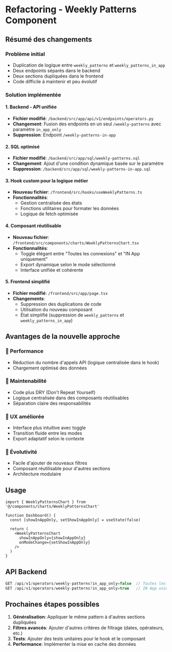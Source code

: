 # Refactoring - Weekly Patterns Component

## Résumé des changements

### Problème initial
- Duplication de logique entre `weekly_patterns` et `weekly_patterns_in_app`
- Deux endpoints séparés dans le backend
- Deux sections dupliquées dans le frontend
- Code difficile à maintenir et peu évolutif

### Solution implémentée

#### 1. Backend - API unifiée
- **Fichier modifié**: `/backend/src/app/api/v1/endpoints/operators.py`
- **Changement**: Fusion des endpoints en un seul `/weekly-patterns` avec paramètre `in_app_only`
- **Suppression**: Endpoint `/weekly-patterns-in-app` 

#### 2. SQL optimisé
- **Fichier modifié**: `/backend/src/app/sql/weekly-patterns.sql`
- **Changement**: Ajout d'une condition dynamique basée sur le paramètre
- **Suppression**: `/backend/src/app/sql/weekly-patterns-in-app.sql`

#### 3. Hook custom pour la logique métier
- **Nouveau fichier**: `/frontend/src/hooks/useWeeklyPatterns.ts`
- **Fonctionnalités**:
  - Gestion centralisée des états
  - Fonctions utilitaires pour formater les données
  - Logique de fetch optimisée

#### 4. Composant réutilisable
- **Nouveau fichier**: `/frontend/src/components/charts/WeeklyPatternsChart.tsx`
- **Fonctionnalités**:
  - Toggle élégant entre "Toutes les connexions" et "IN App uniquement"
  - Export dynamique selon le mode sélectionné
  - Interface unifiée et cohérente

#### 5. Frontend simplifié
- **Fichier modifié**: `/frontend/src/app/page.tsx`
- **Changements**:
  - Suppression des duplications de code
  - Utilisation du nouveau composant
  - État simplifié (suppression de `weekly_patterns` et `weekly_patterns_in_app`)

## Avantages de la nouvelle approche

### 🚀 Performance
- Réduction du nombre d'appels API (logique centralisée dans le hook)
- Chargement optimisé des données

### 🧹 Maintenabilité
- Code plus DRY (Don't Repeat Yourself)
- Logique centralisée dans des composants réutilisables
- Séparation claire des responsabilités

### 🎨 UX améliorée
- Interface plus intuitive avec toggle
- Transition fluide entre les modes
- Export adaptatif selon le contexte

### 🔧 Évolutivité
- Facile d'ajouter de nouveaux filtres
- Composant réutilisable pour d'autres sections
- Architecture modulaire

## Usage

```tsx
import { WeeklyPatternsChart } from '@/components/charts/WeeklyPatternsChart'

function Dashboard() {
  const [showInAppOnly, setShowInAppOnly] = useState(false)
  
  return (
    <WeeklyPatternsChart 
      showInAppOnly={showInAppOnly}
      onModeChange={setShowInAppOnly}
    />
  )
}
```

## API Backend

```typescript
GET /api/v1/operators/weekly-patterns?in_app_only=false  // Toutes les connexions
GET /api/v1/operators/weekly-patterns?in_app_only=true   // IN App uniquement
```

## Prochaines étapes possibles

1. **Généralisation**: Appliquer le même pattern à d'autres sections dupliquées
2. **Filtres avancés**: Ajouter d'autres critères de filtrage (dates, opérateurs, etc.)
3. **Tests**: Ajouter des tests unitaires pour le hook et le composant
4. **Performance**: Implémenter la mise en cache des données
